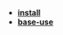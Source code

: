 * [**install**](/Network/prometheus/install/README)  
* [**base-use**](/Network/prometheus/base-use/README)  

